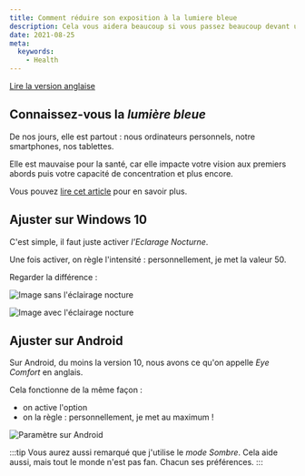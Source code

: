 ```yaml
---
title: Comment réduire son exposition à la lumiere bleue
description: Cela vous aidera beaucoup si vous passez beaucoup devant un écran
date: 2021-08-25
meta:
  keywords:
    - Health
---
```


[Lire la version anglaise](../../../posts/2021-08-25-reduce-blue-light-exposure.md)

## Connaissez-vous la _lumière bleue_

De nos jours, elle est partout : nous ordinateurs personnels, notre smartphones, nos tablettes.

Elle est mauvaise pour la santé, car elle impacte votre vision aux premiers abords puis votre capacité de concentration et plus encore.

Vous pouvez [lire cet article](https://www.aoqnet.qc.ca/votre-vision-et-vos-yeux/protection-des-yeux/lumiere-bleue/) pour en savoir plus.

## Ajuster sur Windows 10

C'est simple, il faut juste activer _l'Eclarage Nocturne_.

Une fois activer, on règle l'intensité : personnellement, je met la valeur 50.

Regarder la différence :

![Image sans l'éclairage nocture](/images/reduce-blue-light-windows-10-without-nighttime.jpg)

![Image avec l'éclairage nocture](/images/reduce-blue-light-windows-10-with-nighttime.jpg)

## Ajuster sur Android

Sur Android, du moins la version 10, nous avons ce qu'on appelle _Eye Comfort_ en anglais.

Cela fonctionne de la même façon :

- on active l'option
- on la règle : personnellement, je met au maximum !

![Paramètre sur Android](/images/reduce-blue-light-android.jpg)

:::tip
Vous aurez aussi remarqué que j'utilise le _mode Sombre_. Cela aide aussi, mais tout le monde n'est pas fan. Chacun ses préférences.
:::
